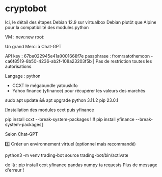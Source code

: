 # cryptobot

Ici, le détail des étapes
Debian 12.9 sur virtualbox
Debian plutôt que Alpine pour la compatibilité des modules python

VM : new:new root:

Un grand Merci à Chat-GPT

API key : 67be022945e41a0001668f7e
passphrase : fromrsatothemoon - ca6f8519-8b50-4236-ab2f-108a23203f5b | Pas de restriction toutes les autorisations

Langage : python
 - CCXT le mégabundle yatouskifo
 - Yahoo finance (yfinance) pour récupérer les valeurs des marchés

sudo apt update && apt upgrade
python 3.11.2
pip 23.0.1

[Installation des modules ccxt puis yfinance

pip install ccxt --break-system-packages !!!!
pip install yfinance --break-system-packages]

Selon Chat-GPT

3️⃣ Créer un environnement virtuel (optionnel mais recommandé)

python3 -m venv trading-bot
source trading-bot/bin/activate

de là : pip install ccxt yfinance pandas numpy ta requests
Plus de message d'erreur !






